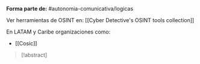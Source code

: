 **Forma parte de:** #autonomia-comunicativa/logicas 

Ver herramientas de OSINT en:
[[Cyber Detective's OSINT tools collection]]


En LATAM y Caribe organizaciones como:
- [[Cosic]]


> [!abstract]
> 



